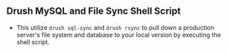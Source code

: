 ## Drush MySQL and File Sync Shell Script

* This utilize `drush sql-sync` and `drush rsync` to pull down a production server's file system and database to your local version by executing the shell script.